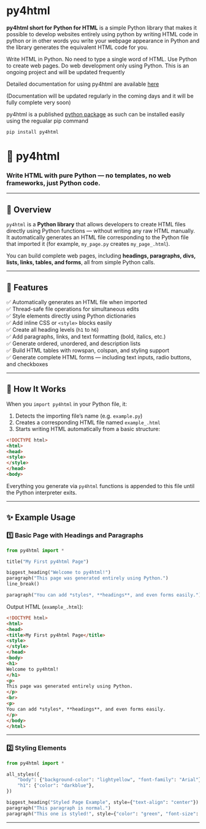 # py4html
<b>py4html short for Python for HTML</b> is a simple Python library that makes it possible to develop websites entirely using python by writing HTML code in python or in other words you write your webpage
appearance in Python and the library generates the equivalent HTML code for you.

Write HTML in Python. No need to type a single word of HTML. Use Python to create web pages. Do web development only using Python. This is an ongoing project and will be updated frequently

Detailed documentation for using py4html are available [here](https://py4html.readthedocs.io/en/latest/)

(Documentation will be updated regularly in the coming days and it will be fully complete very soon)

py4html is a published [python package](https://pypi.org/project/py4html/) as such can be installed easily using the regualar pip command

```
pip install py4html
```

# 🐍 py4html  
### Write HTML with pure Python — no templates, no web frameworks, just Python code.  

---

## 📘 Overview  

`py4html` is a **Python library** that allows developers to create HTML files directly using Python functions — without writing any raw HTML manually.  
It automatically generates an HTML file corresponding to the Python file that imported it (for example, `my_page.py` creates `my_page_.html`).  

You can build complete web pages, including **headings, paragraphs, divs, lists, links, tables, and forms**, all from simple Python calls.  

---

## 🚀 Features  

✅ Automatically generates an HTML file when imported  
✅ Thread-safe file operations for simultaneous edits  
✅ Style elements directly using Python dictionaries  
✅ Add inline CSS or `<style>` blocks easily  
✅ Create all heading levels (`h1` to `h6`)  
✅ Add paragraphs, links, and text formatting (bold, italics, etc.)  
✅ Generate ordered, unordered, and description lists  
✅ Build HTML tables with rowspan, colspan, and styling support  
✅ Generate complete HTML forms — including text inputs, radio buttons, and checkboxes  

---

## 🧠 How It Works  

When you `import py4html` in your Python file, it:  

1. Detects the importing file’s name (e.g. `example.py`)  
2. Creates a corresponding HTML file named `example_.html`  
3. Starts writing HTML automatically from a basic structure:  

```html
<!DOCTYPE html>
<html>
<head>
<style>
</style>
</head>
<body>
```

Everything you generate via `py4html` functions is appended to this file until the Python interpreter exits.  

---

## ✨ Example Usage  

### 1️⃣ Basic Page with Headings and Paragraphs

```python
from py4html import *

title("My First py4html Page")

biggest_heading("Welcome to py4html!")
paragraph("This page was generated entirely using Python.")
line_break()

paragraph("You can add *styles*, **headings**, and even forms easily.")
```

Output HTML (`example_.html`):

```html
<!DOCTYPE html>
<html>
<head>
<title>My First py4html Page</title>
<style>
</style>
</head>
<body>
<h1>
Welcome to py4html!
</h1>
<p>
This page was generated entirely using Python.
</p>
<br>
<p>
You can add *styles*, **headings**, and even forms easily.
</p>
</body>
</html>
```

---

### 2️⃣ Styling Elements

```python
from py4html import *

all_styles({
    "body": {"background-color": "lightyellow", "font-family": "Arial"},
    "h1": {"color": "darkblue"},
})

biggest_heading("Styled Page Example", style={"text-align": "center"})
paragraph("This paragraph is normal.")
paragraph("This one is styled!", style={"color": "green", "font-size": "18px"})
```

---